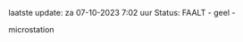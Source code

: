 laatste update: 
za 07-10-2023  7:02   uur 
Status: FAALT - geel - 
<div class="service Y">microstation</div>